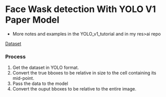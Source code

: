 # Face Wask detection With YOLO V1 Paper Model

* More notes and examples in the YOLO_v1_tutorial and in my res>ai repo

<a href="https://www.kaggle.com/datasets/andrewmvd/face-mask-detection?select=images">Dataset</a>


### Process
1. Get the dataset in YOLO format.
2. Convert the true bboxes to be relative in size to the cell containing its mid-point.
3. Pass the data to the model
4. Convert the ouput bboxes to be relative to the entire image.

